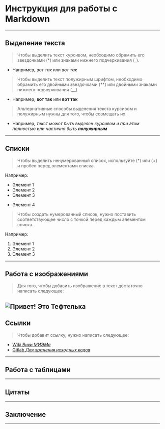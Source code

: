 # Инструкция для работы с Markdown
---
## Выделение текста
>Чтобы выделить текст курсивом, необходимо обрамить его звездочками (*) или знаками нижнего подчеркивания (_). 
* Например, *вот так* или _вот так_
>Чтобы выделить текст полужирным шрифтом, необходимо обрамить его двойными звездочками (**) или двойными знаками нижнего подчеркивания (__).
* Например, **вот так** или __вот так__
>Альтернативные способы выделения текста курсивом и полужирным нужны для того, чтобы совмещать их.
* Например, _текст может быть выделен курсивом и при этом полностью или частично быть **полужирным**_
---
## Списки
>Чтобы выделить ненумерованный список, используйте (*) или (+) и пробел перед элементами списка.

Например:
* Элемент 1
* Элемент 2
* Элемент 3
+ Элемент 4
>Чтобы создать нумерованный список, нужно поставить соответствующее число с точкой перед каждым элементом списка.

Например:
1. Элемент 1
2. Элемент 2
3. Элемент 3

---
## Работа с изображениями
>Для того, чтобы добавить изображение в текст достаточно написать следующее:

![Привет! Это Тефтелька](Тефтелька.jpg)
---
## Ссылки
> Чтобы добавит ссылку, нужно написать следующее:

- [Wiki *Вики МИЭМа*](https://wiki.miem.hse.ru)
- [Gitlab *Для хранения исходных кодов*](https://git.miem.hse.ru)
---
## Работа с таблицами
---
## Цитаты
---
## Заключение
---